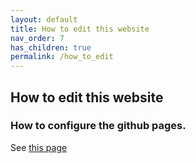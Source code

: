 ```yaml
---
layout: default
title: How to edit this website
nav_order: 7
has_children: true
permalink: /how_to_edit
---
```


## How to edit this website


### How to configure the github pages. 
 See [this page](https://github.com/just-the-docs/just-the-docs-template/blob/main/README.md#hosting-your-docs-from-an-existing-project-repo)
